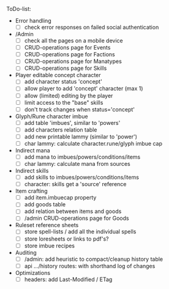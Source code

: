 ToDo-list:
 - Error handling
   - [ ] check error responses on failed social authentication
 - /Admin
   - [ ] check all the pages on a mobile device
   - [ ] CRUD-operations page for Events
   - [ ] CRUD-operations page for Factions
   - [ ] CRUD-operations page for Manatypes
   - [ ] CRUD-operations page for Skills
 - Player editable concept character
   - [ ] add character status 'concept'
   - [ ] allow player to add 'concept' character (max 1)
   - [ ] allow (limited) editing by the player
   - [ ] limit access to the "base" skills
   - [ ] don't track changes when status='concept'
 - Glyph/Rune character imbue
   - [ ] add table 'imbues', similar to 'powers'
   - [ ] add characters relation table
   - [ ] add new printable lammy (similar to 'power')
   - [ ] char lammy: calculate character.rune/glyph imbue cap
 - Indirect mana
   - [ ] add mana to imbues/powers/conditions/items
   - [ ] char lammy: calculate mana from sources
 - Indirect skills
   - [ ] add skills to imbues/powers/conditions/items
   - [ ] character: skills get a 'source' reference
 - Item crafting
   - [ ] add item.imbuecap property
   - [ ] add goods table
   - [ ] add relation between items and goods
   - [ ] /admin CRUD-operations page for Goods
 - Ruleset reference sheets
   - [ ] store spell-lists / add all the individual spells
   - [ ] store loresheets or links to pdf's?
   - [ ] store imbue recipes
 - Auditing
   - [ ] /admin: add heuristic to compact/cleanup history table
   - [ ] api .../history routes: with shorthand log of changes
 - Optimizations
   - [ ] headers: add Last-Modified / ETag
